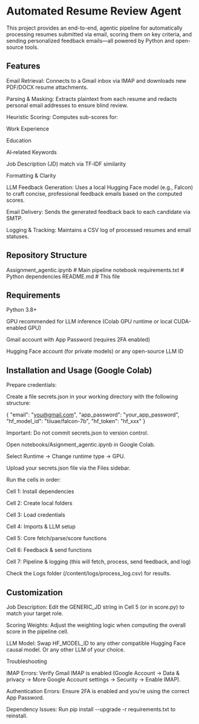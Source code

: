 # Automated Resume Review Agent

This project provides an end-to-end, agentic pipeline for automatically processing resumes submitted via email, scoring them on key criteria, and sending personalized feedback emails—all powered by Python and open-source tools.

## Features

Email Retrieval: Connects to a Gmail inbox via IMAP and downloads new PDF/DOCX resume attachments.

Parsing & Masking: Extracts plaintext from each resume and redacts personal email addresses to ensure blind review.

Heuristic Scoring: Computes sub-scores for:

Work Experience

Education

AI‑related Keywords

Job Description (JD) match via TF‑IDF similarity

Formatting & Clarity

LLM Feedback Generation: Uses a local Hugging Face model (e.g., Falcon) to craft concise, professional feedback emails based on the computed scores.

Email Delivery: Sends the generated feedback back to each candidate via SMTP.

Logging & Tracking: Maintains a CSV log of processed resumes and email statuses.

## Repository Structure

Assignment_agentic.ipynb # Main pipeline notebook
requirements.txt       # Python dependencies
README.md              # This file

## Requirements

Python 3.8+

GPU recommended for LLM inference (Colab GPU runtime or local CUDA-enabled GPU)

Gmail account with App Password (requires 2FA enabled)

Hugging Face account (for private models) or any open-source LLM ID

## Installation and Usage (Google Colab)

Prepare credentials:

Create a file secrets.json in your working directory with the following structure:

{
  "email": "you@gmail.com",
  "app_password": "your_app_password",
  "hf_model_id": "tiiuae/falcon-7b",
  "hf_token": "hf_xxx"
}

Important: Do not commit secrets.json to version control.

Open notebooks/Asignment_agentic.ipynb in Google Colab.

Select Runtime → Change runtime type → GPU.

Upload your secrets.json file via the Files sidebar.

Run the cells in order:

Cell 1: Install dependencies

Cell 2: Create local folders

Cell 3: Load credentials

Cell 4: Imports & LLM setup

Cell 5: Core fetch/parse/score functions

Cell 6: Feedback & send functions

Cell 7: Pipeline & logging (this will fetch, process, send feedback, and log)

Check the Logs folder (/content/logs/process_log.csv) for results.


## Customization

Job Description: Edit the GENERIC_JD string in Cell 5 (or in score.py) to match your target role.

Scoring Weights: Adjust the weighting logic when computing the overall score in the pipeline cell.

LLM Model: Swap HF_MODEL_ID to any other compatible Hugging Face causal model. Or any other LLM of your choice.

Troubleshooting

IMAP Errors: Verify Gmail IMAP is enabled (Google Account → Data & privacy → More Google Account settings → Security → Enable IMAP).

Authentication Errors: Ensure 2FA is enabled and you’re using the correct App Password.

Dependency Issues: Run pip install --upgrade -r requirements.txt to reinstall.
